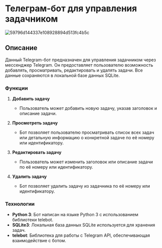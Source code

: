 # Телеграм-бот для управления задачником

![59796d144337e108928894d513fc4b5c](https://github.com/Mmazzerratti/Task-bot-Telegram/assets/172944663/52fea5ac-de7d-44cd-a982-f66aa266fe44)


## Описание

Данный Telegram-бот предназначен для управления задачником через мессенджер Telegram. Он предоставляет пользователю возможность добавлять, просматривать, редактировать и удалять задачи. Все данные сохраняются в локальной базе данных SQLite.

### Функции

1. **Добавить задачу**
   - Пользователь может добавить новую задачу, указав заголовок и описание задачи.

2. **Просмотреть задачу**
   - Бот позволяет пользователю просматривать список всех задач или детальную информацию о конкретной задаче по её номеру или идентификатору.

3. **Редактировать задачу**
   - Пользователь может изменить заголовок или описание задачи по её номеру или идентификатору.

4. **Удалить задачу**
   - Бот позволяет удалить задачу из задачника по её номеру или идентификатору.

### Технологии

- **Python 3**: Бот написан на языке Python 3 с использованием библиотеки telebot.
- **SQLite3**: Локальная база данных SQLite используется для хранения задач.
- **telebot**: Библиотека для работы с Telegram API, обеспечивающая взаимодействие с ботом.
